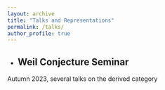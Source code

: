 ```yaml
---
layout: archive
title: "Talks and Representations"
permalink: /talks/
author_profile: true
---
```


+ ## Weil Conjecture Seminar
Autumn 2023, several talks on the derived category

